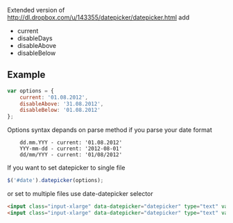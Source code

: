 Extended version of 
http://dl.dropbox.com/u/143355/datepicker/datepicker.html 
add 
- current
- disableDays
- disableAbove
- disableBelow

## Example ##

```javascript
var options = {
    current: '01.08.2012',
    disableAbove: '31.08.2012',
    disableBelow: '01.08.2012'
}; 
```
Options syntax depands on parse method if you parse your date format
```
    dd.mm.YYY - current: '01.08.2012'
    YYY-mm-dd - current: '2012-08-01'
    dd/mm/YYY - current: '01/08/2012'
```
If you want to set datepicker to single file
```javascript
$('#date').datepicker(options);
```
or set to multiple files use date-datepicker selector
```html
<input class="input-xlarge" data-datepicker="datepicker" type="text" value="" />
<input class="input-xlarge" data-datepicker="datepicker" type="text" value="12.03.2012" />
```
